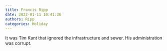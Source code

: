 ```yaml
---
title: Francis Ripp
date: 2022-01-11 10:41:36
authors: Ripp
categories: Holiday
---
```


 It was Tim Kant that ignored the infrastructure and sewer. His administration was corrupt.